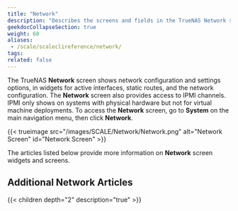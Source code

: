 ```yaml
---
title: "Network"
description: "Describes the screens and fields in the TrueNAS Network section."
geekdocCollapseSection: true
weight: 60
aliases: 
 - /scale/scaleclireference/network/
tags:
related: false
---
```


The TrueNAS **Network** screen shows network configuration and settings options, in widgets for active interfaces, static routes, and the network configuration.
The **Network** screen also provides access to IPMI channels. IPMI only shows on systems with physical hardware but not for virtual machine deployments.
To access the **Network** screen, go to **System** on the main navigation menu, then click **Network**.

{{< trueimage src="/images/SCALE/Network/Network.png" alt="Network Screen" id="Network Screen" >}}

The articles listed below provide more information on **Network** screen widgets and screens.

<div class="noprint">

## Additional Network Articles

{{< children depth="2" description="true" >}}

</div>
